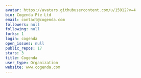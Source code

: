 ```yaml
---
avatar: https://avatars.githubusercontent.com/u/15912?v=4
bio: Cogenda Pte Ltd
email: contact@cogenda.com
followers: null
following: null
forks: 1
login: cogenda
open_issues: null
public_repos: 17
stars: 3
title: Cogenda
user_type: Organization
website: www.cogenda.com
---
```

